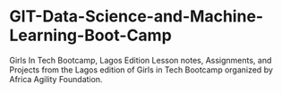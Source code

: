 # GIT-Data-Science-and-Machine-Learning-Boot-Camp
Girls In Tech Bootcamp, Lagos Edition
Lesson notes, Assignments, and Projects from the Lagos edition of Girls in Tech Bootcamp organized by Africa Agility Foundation.
